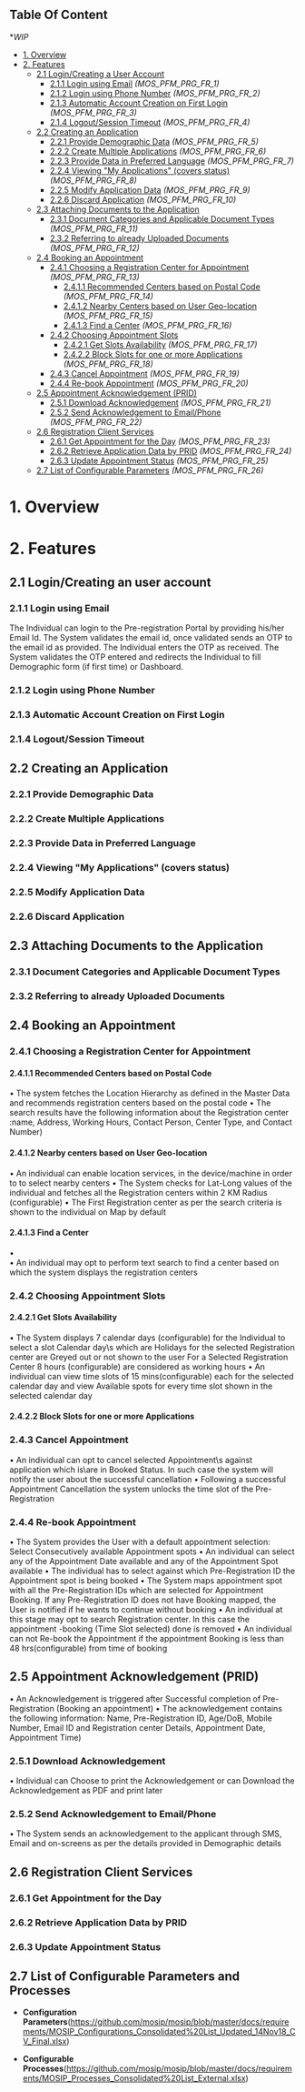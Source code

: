 ## Table Of Content
**WIP*
* [1. Overview](#1-overview)
* [2. Features](#2-features)
  * [2.1 Login/Creating a User Account](#21-logincreating-an-user-account) 
    * [2.1.1 Login using Email](#211-login-using-email) _(MOS_PFM_PRG_FR_1)_
    * [2.1.2 Login using Phone Number](#212-login-using-phone-number) _(MOS_PFM_PRG_FR_2)_
    * [2.1.3 Automatic Account Creation on First Login](#213-automatic-account-creation-on-first-login) _(MOS_PFM_PRG_FR_3)_
    * [2.1.4 Logout/Session Timeout](#214-logoutsession-timeout) _(MOS_PFM_PRG_FR_4)_
  * [2.2 Creating an Application](#22-creating-an-application) 
    * [2.2.1 Provide Demographic Data](#221-provide-demographic-data) _(MOS_PFM_PRG_FR_5)_
    * [2.2.2 Create Multiple Applications](#222-create-multiple-applications) _(MOS_PFM_PRG_FR_6)_
    * [2.2.3 Provide Data in Preferred Language](#223-provide-data-in-preferred-language) _(MOS_PFM_PRG_FR_7)_
    * [2.2.4 Viewing "My Applications" (covers status)](#224-viewing-my-applications-covers-status) _(MOS_PFM_PRG_FR_8)_
    * [2.2.5 Modify Application Data](#225-modify-application-data) _(MOS_PFM_PRG_FR_9)_
    * [2.2.6 Discard Application](#226-discard-application) _(MOS_PFM_PRG_FR_10)_
  * [2.3 Attaching Documents to the Application](#23-attaching-documents-to-the-application) 
    * [2.3.1 Document Categories and Applicable Document Types](#231-document-categories-and-applicable-document-types) _(MOS_PFM_PRG_FR_11)_
    * [2.3.2 Referring to already Uploaded Documents](#232-referring-to-already-uploaded-documents) _(MOS_PFM_PRG_FR_12)_
  * [2.4 Booking an Appointment](#24-booking-an-appointment) 
    * [2.4.1 Choosing a Registration Center for Appointment](#241-choosing-a-registration-center-for-appointment) _(MOS_PFM_PRG_FR_13)_
      * [2.4.1.1 Recommended Centers based on Postal Code](#2411-recommended-centers-based-on-postal-code) _(MOS_PFM_PRG_FR_14)_
      * [2.4.1.2 Nearby Centers based on User Geo-location](#2412-nearby-centers-based-on-user-geo-location) _(MOS_PFM_PRG_FR_15)_
      * [2.4.1.3 Find a Center](#2413-find-a-center) _(MOS_PFM_PRG_FR_16)_
    * [2.4.2 Choosing Appointment Slots](#242-choosing-appointment-slots) 
      * [2.4.2.1 Get Slots Availability](#2421-get-slots-availability) _(MOS_PFM_PRG_FR_17)_
      * [2.4.2.2 Block Slots for one or more Applications](#2422-block-slots-for-one-or-more-applications) _(MOS_PFM_PRG_FR_18)_
    * [2.4.3 Cancel Appointment](#243-cancel-appointment) _(MOS_PFM_PRG_FR_19)_
    * [2.4.4 Re-book Appointment](#244-re-book-appointment) _(MOS_PFM_PRG_FR_20)_
  * [2.5 Appointment Acknowledgement (PRID)](#25-appointment-acknowledgement-prid) 
    * [2.5.1 Download Acknowledgement](#251-download-acknowledgement) _(MOS_PFM_PRG_FR_21)_
    * [2.5.2 Send Acknowledgement to Email/Phone](#252-send-acknowledgement-to-emailphone) _(MOS_PFM_PRG_FR_22)_
  * [2.6 Registration Client Services](#26-registration-client-services)
    * [2.6.1 Get Appointment for the Day](#261-get-appointment-for-the-day) _(MOS_PFM_PRG_FR_23)_
    * [2.6.2 Retrieve Application Data by PRID](#262-retrieve-application-data-by-prid) _(MOS_PFM_PRG_FR_24)_
    * [2.6.3 Update Appointment Status](#263-update-appointment-status) _(MOS_PFM_PRG_FR_25)_
  * [2.7 List of Configurable Parameters](#27-list-of-configurable-parameters) _(MOS_PFM_PRG_FR_26)_
# 1. Overview
# 2. Features
## 2.1 Login/Creating an user account
### 2.1.1 Login using Email
The Individual can login to the Pre-registration Portal by providing his/her Email Id. The System validates the email id, once validated sends an OTP to the email id as provided. The Individual enters the OTP as received. The System validates the OTP entered and redirects the Individual to fill Demographic form (if first time) or Dashboard.

### 2.1.2 Login using Phone Number
### 2.1.3 Automatic Account Creation on First Login
### 2.1.4 Logout/Session Timeout
## 2.2 Creating an Application
### 2.2.1 Provide Demographic Data
### 2.2.2 Create Multiple Applications
### 2.2.3 Provide Data in Preferred Language
### 2.2.4 Viewing "My Applications" (covers status)
### 2.2.5 Modify Application Data
### 2.2.6 Discard Application
## 2.3 Attaching Documents to the Application
### 2.3.1 Document Categories and Applicable Document Types
### 2.3.2 Referring to already Uploaded Documents
## 2.4 Booking an Appointment
### 2.4.1 Choosing a Registration Center for Appointment
#### 2.4.1.1 Recommended Centers based on Postal Code
•	The system fetches the Location Hierarchy as defined in the Master Data and recommends registration centers based on the postal code
•	The search results have the following information about the Registration center :name, Address, Working Hours, Contact Person, Center Type, and Contact Number)

#### 2.4.1.2 Nearby centers based on User Geo-location
•	An individual can  enable location services,  in the device/machine in order to  to select nearby centers
•	The System checks for Lat-Long values of the individual and  fetches all the Registration centers within 2 KM Radius (configurable)
•	The First Registration center as per the search criteria is shown to the individual on Map by default
#### 2.4.1.3 Find a Center
•	
•	An individual may opt to  perform text search to find a center based on which the system displays the registration centers

### 2.4.2 Choosing Appointment Slots
#### 2.4.2.1 Get Slots Availability
•	The System displays 7 calendar days (configurable) for the Individual to select a slot
        Calendar day\s which are  Holidays for the selected Registration center are Greyed out or not shown to the user
        For a Selected Registration Center 8 hours (configurable) are considered as working hours
•	An individual can view time slots of 15 mins(configurable) each for the selected calendar day and view Available spots for every time slot shown in the selected calendar day

#### 2.4.2.2 Block Slots for one or more Applications
### 2.4.3 Cancel Appointment
•	An individual can opt to cancel selected Appointment\s against application which is\are in Booked Status.
In such case the system will notify the user about the successful cancellation 
•	Following a successful Appointment Cancellation the system unlocks the time slot of the Pre-Registration 

### 2.4.4 Re-book Appointment
•	The System provides the User with a default appointment selection: Select Consecutively available Appointment spots
•	An individual can select any of the Appointment Date available and any of the Appointment Spot available
•	The individual has to select against which Pre-Registration ID the Appointment spot is being booked
•	The System maps appointment spot with all the Pre-Registration IDs which are selected for Appointment Booking. If any Pre-Registration ID does not have Booking mapped, the User is notified if he wants to continue without booking
•	An individual at this stage may opt to search Registration center. In this case the appointment -booking (Time Slot selected) done is removed
•	An individual can not  Re-book the Appointment if the appointment Booking is less than 48 hrs(configurable) from time of booking

## 2.5 Appointment Acknowledgement (PRID)
•	An Acknowledgement is triggered after Successful completion of Pre-Registration (Booking an appointment)
•	The acknowledgement contains the following information: Name, Pre-Registration ID, Age/DoB, Mobile Number, Email ID and Registration center Details, Appointment Date, Appointment Time)
### 2.5.1 Download Acknowledgement
•	Individual can Choose to print the Acknowledgement or can Download the Acknowledgement as PDF and print later 
### 2.5.2 Send Acknowledgement to Email/Phone
•	The System sends an acknowledgement to the  applicant through SMS, Email and on-screens as per the details provided in Demographic details
## 2.6 Registration Client Services
### 2.6.1 Get Appointment for the Day
### 2.6.2 Retrieve Application Data by PRID
### 2.6.3 Update Appointment Status
## 2.7 List of Configurable Parameters and Processes

* **Configuration Parameters**(https://github.com/mosip/mosip/blob/master/docs/requirements/MOSIP_Configurations_Consolidated%20List_Updated_14Nov18_CV_Final.xlsx)

* **Configurable Processes**(https://github.com/mosip/mosip/blob/master/docs/requirements/MOSIP_Processes_Consolidated%20List_External.xlsx)  

